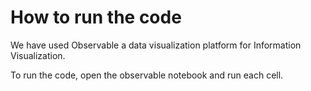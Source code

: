 # How to run the code
We have used Observable a data visualization platform for Information Visualization.

To run the code, open the observable notebook and run each cell.
